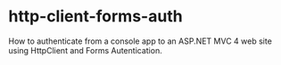 http-client-forms-auth
======================

How to authenticate from a console app to an ASP.NET MVC 4 web site using HttpClient and Forms Autentication.